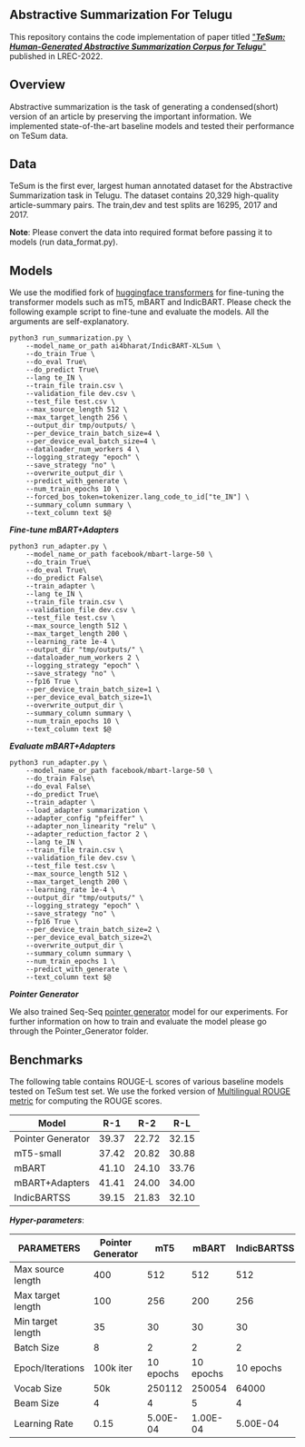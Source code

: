 ## Abstractive Summarization For Telugu

This repository contains the code implementation of paper titled ["***TeSum: Human-Generated Abstractive Summarization Corpus for Telugu***"](https://aclanthology.org/2022.lrec-1.614.pdf) published in LREC-2022.

## Overview

Abstractive summarization is the task of generating a condensed(short) version of an article by preserving the important information. We implemented state-of-the-art baseline models and tested their performance on TeSum data.

## Data

TeSum is the first ever, largest human annotated dataset for the Abstractive Summarization task in Telugu. The dataset contains 20,329 high-quality article-summary pairs. The train,dev and test splits are 16295, 2017 and 2017.

**Note**: Please convert the data into required format before passing it to models (run data_format.py).

## Models

We use the modified fork of [huggingface transformers](https://github.com/huggingface/transformers) for fine-tuning the transformer models such as mT5, mBART and IndicBART. Please check the following example script to fine-tune and evaluate the models. All the arguments are self-explanatory.  

```
python3 run_summarization.py \
    --model_name_or_path ai4bharat/IndicBART-XLSum \
    --do_train True \
    --do_eval True\
    --do_predict True\
    --lang te_IN \
    --train_file train.csv \
    --validation_file dev.csv \
    --test_file test.csv \
    --max_source_length 512 \
    --max_target_length 256 \
    --output_dir tmp/outputs/ \
    --per_device_train_batch_size=4 \
    --per_device_eval_batch_size=4 \
    --dataloader_num_workers 4 \
    --logging_strategy "epoch" \
    --save_strategy "no" \
    --overwrite_output_dir \
    --predict_with_generate \
    --num_train_epochs 10 \
    --forced_bos_token=tokenizer.lang_code_to_id["te_IN"] \
    --summary_column summary \
    --text_column text $@

```

***Fine-tune mBART+Adapters***

```
python3 run_adapter.py \
    --model_name_or_path facebook/mbart-large-50 \
    --do_train True\
    --do_eval True\
    --do_predict False\
    --train_adapter \
    --lang te_IN \
    --train_file train.csv \
    --validation_file dev.csv \
    --test_file test.csv \
    --max_source_length 512 \
    --max_target_length 200 \
    --learning_rate 1e-4 \
    --output_dir "tmp/outputs/" \
    --dataloader_num_workers 2 \
    --logging_strategy "epoch" \
    --save_strategy "no" \
    --fp16 True \
    --per_device_train_batch_size=1 \
    --per_device_eval_batch_size=1\
    --overwrite_output_dir \
    --summary_column summary \
    --num_train_epochs 10 \
    --text_column text $@
```

***Evaluate mBART+Adapters***

```
python3 run_adapter.py \
    --model_name_or_path facebook/mbart-large-50 \
    --do_train False\
    --do_eval False\
    --do_predict True\
    --train_adapter \
    --load_adapter summarization \
    --adapter_config "pfeiffer" \
    --adapter_non_linearity "relu" \
    --adapter_reduction_factor 2 \
    --lang te_IN \
    --train_file train.csv \
    --validation_file dev.csv \
    --test_file test.csv \
    --max_source_length 512 \
    --max_target_length 200 \
    --learning_rate 1e-4 \
    --output_dir "tmp/outputs/" \
    --logging_strategy "epoch" \
    --save_strategy "no" \
    --fp16 True \
    --per_device_train_batch_size=2 \
    --per_device_eval_batch_size=2\
    --overwrite_output_dir \
    --summary_column summary \
    --num_train_epochs 1 \
    --predict_with_generate \
    --text_column text $@

```

***Pointer Generator***

We also trained Seq-Seq [pointer generator](https://github.com/atulkum/pointer_summarizer) model for our experiments. For further information on how to train and evaluate the model please go through the Pointer_Generator folder.

## Benchmarks

The following table contains ROUGE-L scores of various baseline models tested on TeSum test set. We use the forked version of [Multilingual ROUGE metric](https://github.com/csebuetnlp/xl-sum/tree/master/multilingual_rouge_scoring) for computing the ROUGE scores.

| Model             | R-1   | R-2   | R-L   |
|-------------------|-------|-------|-------|
| Pointer Generator | 39.37 | 22.72 | 32.15 |
| mT5-small         | 37.42 | 20.82 | 30.88 |
| mBART             | 41.10 | 24.10 | 33.76 |
| mBART+Adapters    | 41.41 | 24.00 | 34.00 |
| IndicBARTSS       | 39.15 | 21.83 | 32.10 |

***Hyper-parameters***:

| PARAMETERS           | Pointer Generator | mT5              | mBART            | IndicBARTSS        |
|----------------------|-------------------|------------------|------------------|------------------|
| Max source length    | 400               | 512              | 512              | 512              |
| Max target length    | 100               | 256              | 200              | 256              |
| Min target length    | 35                | 30               | 30               | 30               |
| Batch Size           | 8                 | 2                | 2                | 2                |
| Epoch/Iterations     | 100k iter         | 10 epochs        | 10 epochs        | 10 epochs        |
| Vocab Size           | 50k               | 250112           | 250054           | 64000            |
| Beam Size            | 4                 | 4                | 5                | 4                |
| Learning Rate        | 0.15              | 5.00E-04         | 1.00E-04         | 5.00E-04         |


